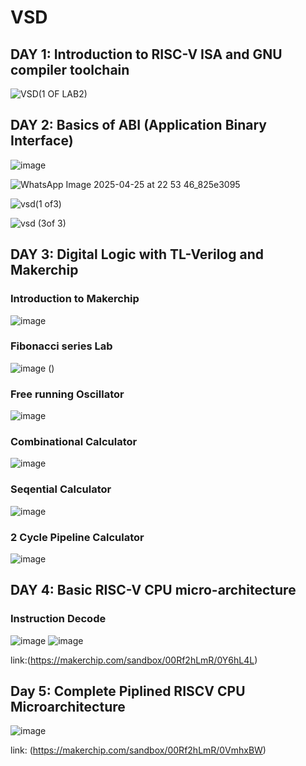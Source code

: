 # VSD
## DAY 1:  Introduction to RISC-V ISA and GNU compiler toolchain


![VSD(1 OF LAB2)](https://github.com/user-attachments/assets/8fe9b386-05c7-4b69-bdbc-0185e5594082)




## DAY 2:  Basics of ABI (Application Binary Interface)

![image](https://github.com/user-attachments/assets/2f84f290-7fcb-4a54-9a4d-a132475fc287)

![WhatsApp Image 2025-04-25 at 22 53 46_825e3095](https://github.com/user-attachments/assets/f895bf0c-56e1-4625-ae1c-882abef6cc45)

![vsd(1 of3)](https://github.com/user-attachments/assets/f89c30c0-d52d-4838-b612-25f035cd5161)

![vsd (3of 3)](https://github.com/user-attachments/assets/d4fc510e-8bc1-4ae0-8018-7f163dad38b2)




## DAY 3:  Digital Logic with TL-Verilog and Makerchip

### Introduction to Makerchip
![image](https://github.com/user-attachments/assets/22ff3ff9-8cd1-46e6-8baf-a1f1a234777b)


### Fibonacci series Lab
![image](https://github.com/user-attachments/assets/f58e39a3-57b4-4667-b94f-6a75b6fd69a5)
()

### Free running Oscillator
![image](https://github.com/user-attachments/assets/1d0090cf-b1d8-4837-a3d2-74e75590643e)

### Combinational Calculator
![image](https://github.com/user-attachments/assets/c270591b-f197-43a3-b650-70416bd7decd)

### Seqential Calculator
![image](https://github.com/user-attachments/assets/d97798a1-763b-4059-8b27-09417e00312c)

### 2 Cycle Pipeline Calculator
![image](https://github.com/user-attachments/assets/f3e6ee22-a94c-4cb8-8353-6dc65c0f9d2e)

## DAY 4:  Basic RISC-V CPU micro-architecture

### Instruction Decode
![image](https://github.com/user-attachments/assets/58f91452-c745-492f-9b81-5a2e1a865af6)
![image](https://github.com/user-attachments/assets/9aac387b-6365-45c8-aea5-4c45b380d3e8)

link:(https://makerchip.com/sandbox/00Rf2hLmR/0Y6hL4L)
## Day 5: Complete Piplined RISCV CPU Microarchitecture
![image](https://github.com/user-attachments/assets/67dca69e-81b4-4a8d-8931-ff60ef55a15b)

link: (https://makerchip.com/sandbox/00Rf2hLmR/0VmhxBW)








